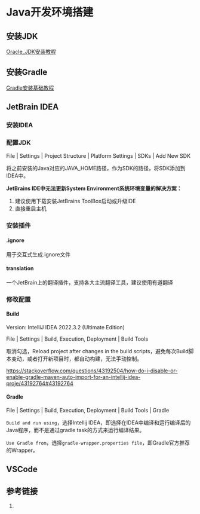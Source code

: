 # Java开发环境搭建

## 安装JDK

[Oracle_JDK安装教程](work/note/programming-language/Java/Feature/Java-junior/Oracle_JDK安装教程.md)


## 安装Gradle

[Gradle安装基础教程](work/note/programming-language/Java/Build/Gradle/Gradle安装基础教程.md)


## JetBrain IDEA

### 安装IDEA


### 配置JDK

File | Settings | Project Structure | Platform Settings | SDKs | Add New SDK

将之前安装的Java对应的JAVA_HOME路径，作为SDK的路径，将SDK添加到IDEA中。


**JetBrains IDE中无法更新System Environment系统环境变量的解决方案：**
1. 建议使用下载安装JetBrains ToolBox启动或升级IDE
2. 直接重启主机


### 安装插件

#### .ignore

用于交互式生成.ignore文件

#### translation

一个JetBrain上的翻译插件，支持各大主流翻译工具，建议使用有道翻译


### 修改配置


#### Build

Version: IntelliJ IDEA 2022.3.2 (Ultimate Edition)

File | Settings | Build, Execution, Deployment | Build Tools

取消勾选，Reload project after changes in the build scripts，避免每次Build脚本变动，或者打开新项目时，都自动构建，无法手动控制。

https://stackoverflow.com/questions/43192504/how-do-i-disable-or-enable-gradle-maven-auto-import-for-an-intellij-idea-proje/43192764#43192764

#### Gradle

File | Settings | Build, Execution, Deployment | Build Tools | Gradle

`Build and run using`，选择Intellij IDEA，即选择在IDEA中编译和运行编译后的Java程序，而不是通过gradle task的方式来运行编译结果。

`Use Gradle from`，选择`gradle-wrapper.properties file`，即Gradle官方推荐的Wrapper。


## VSCode




## 参考链接
1. 